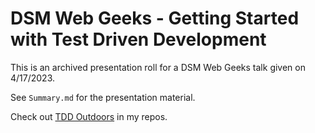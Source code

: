# DSM Web Geeks - Getting Started with Test Driven Development

This is an archived presentation roll for a DSM Web Geeks talk given on 4/17/2023.

See `Summary.md` for the presentation material.

Check out [TDD Outdoors](https://github.com/chadlevn/TDD-Outdoors) in my repos.
